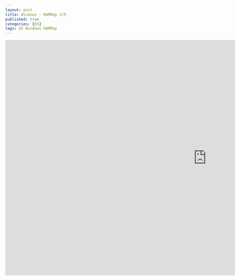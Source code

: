 ```yaml
---
layout: post
title: Windows - RAMMap 소개
published: true
categories: [OS]
tags: OS Windows RAMMap
---
```

<iframe src="https://docs.google.com/presentation/d/e/2PACX-1vT1aKyzg8wsQsOCFVdCUypyS_zhyMIObJD3vs3s8b217vr_vUmvLJ0rCnz_ECwbCg/embed?start=false&loop=false&delayms=3000" frameborder="0" width="1280" height="749" allowfullscreen="true" mozallowfullscreen="true" webkitallowfullscreen="true"></iframe>  
  